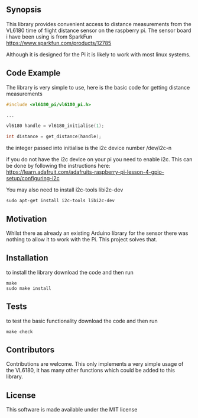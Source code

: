 ## Synopsis

This library provides convenient access to distance measurements from the VL6180 time of flight distance sensor on the raspberry pi. The sensor board i have been using is from SparkFun https://www.sparkfun.com/products/12785

Although it is designed for the Pi it is likely to work with most linux systems.

## Code Example

The library is very simple to use, here is the basic code for getting distance measurements

```c
#include <vl6180_pi/vl6180_pi.h>

...

vl6180 handle = vl6180_initialise(1);

int distance = get_distance(handle);
```

the integer passed into initialise is the i2c device number /dev/i2c-n

if you do not have the i2c device on your pi you need to enable i2c. This can be done by following the instructions here: https://learn.adafruit.com/adafruits-raspberry-pi-lesson-4-gpio-setup/configuring-i2c

You may also need to install i2c-tools libi2c-dev

```
sudo apt-get install i2c-tools libi2c-dev
```

## Motivation

Whilst there as already an existing Arduino library for the sensor there was nothing to allow it to work with the Pi. This project solves that.

## Installation

to install the library download the code and then run 

```
make
sudo make install
```

## Tests

to test the basic functionality download the code and then run

```
make check
```

## Contributors

Contributions are welcome. This only implements a very simple usage of the VL6180, it has many other functions which could be added to this library.

## License

This software is made available under the MIT license
